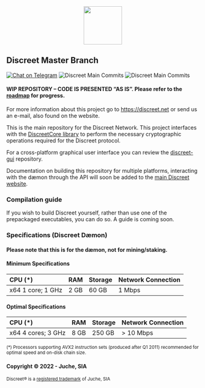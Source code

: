 <div align="center">
  <h1Discreet Network</h1>
  <img src="https://files.discreet.net/discreet_logo.png" width="100"/>
</div>

## Discreet Master Branch
[![Chat on Telegram][ico-telegram]][link-telegram]
![Discreet Main Commits][ico-activity-commit]
![Discreet Main Commits][ico-dotnet6]
#### WIP REPOSITORY – CODE IS PRESENTED “AS IS”. Please refer to the [roadmap](https://discreet.net/roadmap) for progress.

For more information about this project go to https://discreet.net or send us an e-mail, also found on the website.

This is the main repository for the Discreet Network. This project interfaces with the [DiscreetCore library](https://github.com/DiscreetNetwork/DiscreetCore-Win) to perform the necessary cryptographic operations required for the Discreet protocol.

For a cross-platform graphical user interface you can review the [discreet-gui](https://github.com/DiscreetNetwork/discreet-gui) repository.

Documentation on building this repository for multiple platforms, interacting with the dæmon through the API will soon be added to the [main Discreet website](https://discreet.net/roadmap).

### Compilation guide
If you wish to build Discreet yourself, rather than use one of the prepackaged executables, you can do so. A guide is coming soon.

### Specifications (Discreet Dæmon)
#### Please note that this is for the dæmon, not for mining/staking.
#### Minimum Specifications

| CPU (*) | RAM | Storage | Network Connection |
| :--- | :--- | :--- | :--- |
| x64 1 core; 1 GHz | 2 GB | 60 GB | 1 Mbps |

#### Optimal Specifications

| CPU (*) | RAM | Storage | Network Connection |
| :--- | :--- | :--- | :--- |
| x64 4 cores; 3 GHz | 8 GB | 250 GB | > 10 Mbps |

<sup>(*) Processors supporting AVX2 instruction sets (produced after Q1 2011) recommended for optimal speed and on-disk chain size. </sup>

#### Copyright © 2022 - Juche, SIA
<sup>Discreet® is a <a href="https://euipo.europa.eu/eSearch/#details/trademarks/018562628">registered trademark</a> of Juche, SIA</sup>

[ico-activity-commit]: https://img.shields.io/github/commit-activity/m/DiscreetNetwork/Discreet
[ico-telegram]: https://img.shields.io/badge/@DiscreetNetwork-2CA5E0.svg?style=flat-square&logo=telegram&label=Telegram
[ico-dotnet6]: https://img.shields.io/badge/dotnet-6-blue
[link-telegram]: https://t.me/DiscreetNetwork
